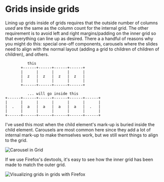 # Grids inside grids  
  
Lining up grids inside of grids requires that the outside number of columns _used_ are the same as the column count for the internal grid. The other requirement is to avoid left and right margins/padding on the inner grid so that everything can line up as desired. There a a handful of reasons why you might do this: special one-off components, carousels where the slides need to align with the normal layout (adding a grid to children of children of children), and others.  
  
```  
          this  
       +------+------+------+------+  
       |      |      |      |      |  
       |  z   |  z   |  z   |  z   |  
       |      |      |      |      |  
       +------+------+------+------+  
  
          ... will go inside this  
+------+------+------+------+------+------+  
|      |      |      |      |      |      |  
|  .   |  a   |  a   |  a   |  a   |  .   |  
|      |      |      |      |      |      |  
+------+------+------+------+------+------+  
```  

I've used this most when the child element's mark-up is buried inside the child element. Carousels are most common here since they add a lot of internal mark-up to make themselves work, but we still want things to align to the grid.

![Carousel in Grid](/images/grid/grid-in-grid-01.png)

If we use Firefox's devtools, it's easy to see how the inner grid has been made to match the outer grid.

![Visualizing grids in grids with Firefox](/images/grid/grid-in-grid-02.png)
